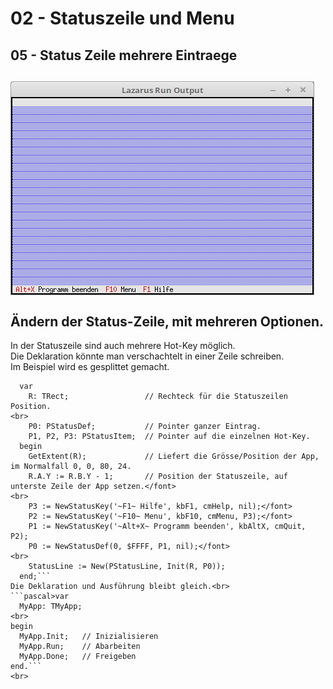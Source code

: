 # 02 - Statuszeile und Menu
## 05 - Status Zeile mehrere Eintraege
<img src="image.png" alt="Selfhtml"><br><br>
Ändern der Status-Zeile, mit mehreren Optionen.<br>
---
In der Statuszeile sind auch mehrere Hot-Key möglich.<br>
Die Deklaration könnte man verschachtelt in einer Zeile schreiben.<br>
Im Beispiel wird es gesplittet gemacht.<br>
```pascal>  procedure TMyApp.InitStatusLine;
  var
    R: TRect;                 // Rechteck für die Statuszeilen Position.
<br>
    P0: PStatusDef;           // Pointer ganzer Eintrag.
    P1, P2, P3: PStatusItem;  // Pointer auf die einzelnen Hot-Key.
  begin
    GetExtent(R);             // Liefert die Grösse/Position der App, im Normalfall 0, 0, 80, 24.
    R.A.Y := R.B.Y - 1;       // Position der Statuszeile, auf unterste Zeile der App setzen.</font>
<br>
    P3 := NewStatusKey('~F1~ Hilfe', kbF1, cmHelp, nil);</font>
    P2 := NewStatusKey('~F10~ Menu', kbF10, cmMenu, P3);</font>
    P1 := NewStatusKey('~Alt+X~ Programm beenden', kbAltX, cmQuit, P2);
    P0 := NewStatusDef(0, $FFFF, P1, nil);</font>
<br>
    StatusLine := New(PStatusLine, Init(R, P0));
  end;```
Die Deklaration und Ausführung bleibt gleich.<br>
```pascal>var
  MyApp: TMyApp;
<br>
begin
  MyApp.Init;   // Inizialisieren
  MyApp.Run;    // Abarbeiten
  MyApp.Done;   // Freigeben
end.```
<br>
